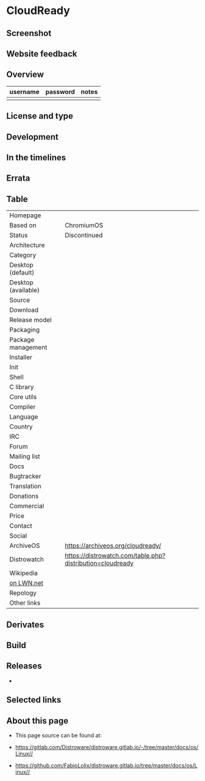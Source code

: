 # CloudReady

## Screenshot


## Website feedback


## Overview


| username | password | notes |
|----------|----------|-------|
|  |  |  |


## License and type



## Development



## In the timelines



## Errata



## Table

|                       |  |
|-----------------------|--|
| Homepage              |  |
| Based on              | ChromiumOS |
| Status                | Discontinued |
| Architecture          |  |
| Category              |  |
| Desktop (default)     |  |
| Desktop (available)   |  |
| Source                |  |
| Download              |  |
| Release model         |  |
| Packaging             |  |
| Package management    |  |
| Installer             |  |
| Init                  |  |
| Shell                 |  |
| C library             |  |
| Core utils            |  |
| Compiler              |  |
| Language              |  |
| Country               |  |
| IRC                   |  |
| Forum                 |  |
| Mailing list          |  |
| Docs                  |  |
| Bugtracker            |  |
| Translation           |  |
| Donations             |  |
| Commercial            |  |
| Price                 |  |
| Contact               |  |
| Social                | <br> |
| ArchiveOS             | <https://archiveos.org/cloudready/> |
| Distrowatch           | <https://distrowatch.com/table.php?distribution=cloudready> |
| Wikipedia             |  |
| [on LWN.net](https://lwn.net/Distributions/) |  |
| Repology              |  |
| Other links           | <br> |


## Derivates



## Build



## Releases

* 


## Selected links



## About this page

* This page source can be found at:

* <https://gitlab.com/Distroware/distroware.gitlab.io/-/tree/master/docs/os/Linux//>
* <https://github.com/FabioLolix/distroware.gitlab.io/tree/master/docs/os/Linux//>